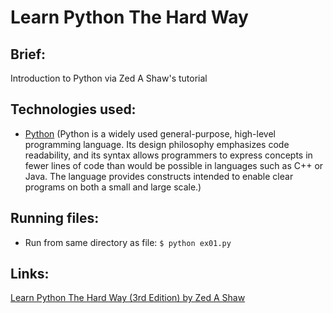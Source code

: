Learn Python The Hard Way
=================


Brief:
-------

Introduction to Python via Zed A Shaw's tutorial


Technologies used:
-------

- [Python](https://www.python.org/) (Python is a widely used general-purpose, high-level programming language. Its design philosophy emphasizes code readability, and its syntax allows programmers to express concepts in fewer lines of code than would be possible in languages such as C++ or Java. The language provides constructs intended to enable clear programs on both a small and large scale.)


Running files:
-------

- Run from same directory as file: `$ python ex01.py`


Links:
-------

[Learn Python The Hard Way (3rd Edition) by Zed A Shaw](http://learnpythonthehardway.org/book/)